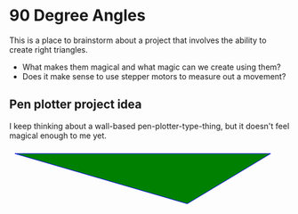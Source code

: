 # 90 Degree Angles

This is a place to brainstorm about a project that involves the ability to create right triangles.

* What makes them magical and what magic can we create using them? 
* Does it make sense to use stepper motors to measure out a movement?


## Pen plotter project idea
I keep thinking about a wall-based pen-plotter-type-thing, but it doesn't feel magical enough to me yet.

<svg height="480" width="640">
  <polygon points="10,10 470,10 320,100" style="fill:green;stroke:blue;stroke-width:1" />
</svg>
